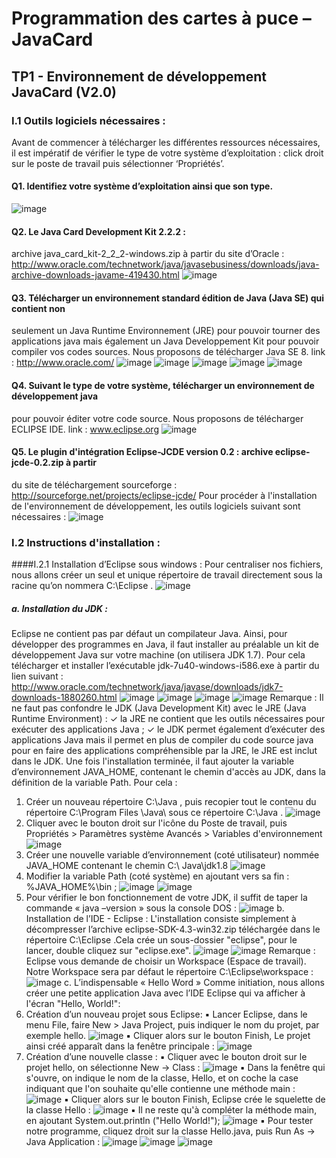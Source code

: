 # Programmation des cartes à puce – JavaCard
## TP1 - Environnement de développement JavaCard (V2.0)

### I.1 Outils logiciels nécessaires :
Avant de commencer à télécharger les différentes ressources nécessaires, il est impératif de
vérifier le type de votre système d’exploitation : click droit sur le poste de travail puis
sélectionner ‘Propriétés’.
#### Q1. Identifiez votre système d’exploitation ainsi que son type.
![image](https://github.com/user-attachments/assets/4e4801c5-90ab-4172-9a21-28c67acc1ca3)

#### Q2. Le Java Card Development Kit 2.2.2 : 
archive java_card_kit-2_2_2-windows.zip à partir du site d’Oracle : http://www.oracle.com/technetwork/java/javasebusiness/downloads/java-archive-downloads-javame-419430.html
![image](https://github.com/user-attachments/assets/6c4b1a34-b2f4-4550-af4d-8483f2a1c34d)

#### Q3. Télécharger un environnement standard édition de Java (Java SE) qui contient non
seulement un Java Runtime Environnement (JRE) pour pouvoir tourner des applications java
mais également un Java Developpement Kit pour pouvoir compiler vos codes sources. Nous
proposons de télécharger Java SE 8. link : http://www.oracle.com/
![image](https://github.com/user-attachments/assets/2b3f602d-da7a-46ea-bdd2-c6e4deb1c5e5)
![image](https://github.com/user-attachments/assets/7336ed4b-8550-4d19-9da4-8231e3404805)
![image](https://github.com/user-attachments/assets/60d6358d-15c3-49e7-b859-9f2dedb583d6)
![image](https://github.com/user-attachments/assets/4d5d4996-92bd-4664-b7aa-5c2eb089962b)
![image](https://github.com/user-attachments/assets/88131987-b3f9-431b-b51e-e304a52a505a)

#### Q4. Suivant le type de votre système, télécharger un environnement de développement java
pour pouvoir éditer votre code source. Nous proposons de télécharger ECLIPSE IDE. link :
www.eclipse.org
![image](https://github.com/user-attachments/assets/7e9fe404-af28-4995-a4a0-0aa814d6d50c)

#### Q5. Le plugin d'intégration Eclipse-JCDE version 0.2 : archive eclipse-jcde-0.2.zip à partir
du site de téléchargement sourceforge :
http://sourceforge.net/projects/eclipse-jcde/
Pour procéder à l'installation de l'environnement de développement, les outils logiciels
suivant sont nécessaires :
![image](https://github.com/user-attachments/assets/abc97684-2f6b-4550-8a12-03d1579a7770)

### I.2 Instructions d'installation :
####I.2.1 Installation d’Eclipse sous windows :
Pour centraliser nos fichiers, nous allons créer un seul et unique répertoire de travail
directement sous la racine qu’on nommera C:\Eclipse .
![image](https://github.com/user-attachments/assets/afb234bb-8fbd-4222-bafb-5aa32b6bdcef)
##### a. Installation du JDK :
Eclipse ne contient pas par défaut un compilateur Java. Ainsi, pour développer des
programmes en Java, il faut installer au préalable un kit de développement Java sur votre
machine (on utilisera JDK 1.7).
Pour cela télécharger et installer l’exécutable jdk-7u40-windows-i586.exe à partir du lien
suivant :
http://www.oracle.com/technetwork/java/javase/downloads/jdk7-downloads-1880260.html
![image](https://github.com/user-attachments/assets/80f324df-425f-4407-86df-fab19d6e69e1)
![image](https://github.com/user-attachments/assets/054b5bb9-977d-42fd-b0db-070c16f460e2)
![image](https://github.com/user-attachments/assets/4c4cafff-0de1-473d-b0d8-0e8059d585dd)
![image](https://github.com/user-attachments/assets/95b32011-8678-4d37-bbdf-d9656769d0eb)
Remarque :
Il ne faut pas confondre le JDK (Java Development Kit) avec le JRE (Java Runtime
Environment) :
✓ la JRE ne contient que les outils nécessaires pour exécuter des applications Java ;
✓ le JDK permet également d’exécuter des applications Java mais il permet en plus de
compiler du code source java pour en faire des applications compréhensible par la JRE, le
JRE est inclut dans le JDK.
Une fois l'installation terminée, il faut ajouter la variable d’environnement
JAVA_HOME, contenant le chemin d'accès au JDK, dans la définition de la variable Path.
Pour cela :
1. Créer un nouveau répertoire C:\Java , puis recopier tout le contenu du répertoire
C:\Program Files \Java\ sous ce répertoire C:\Java .
![image](https://github.com/user-attachments/assets/01a1d6ed-d9c3-4857-915b-6ce5edb6dd45)
2. Cliquer avec le bouton droit sur l'icône du Poste de travail, puis Propriétés >
Paramètres système Avancés > Variables d'environnement
![image](https://github.com/user-attachments/assets/63a3ed96-a25e-43e7-9ea6-bc233fd083c1)
3. Créer une nouvelle variable d’environnement (coté utilisateur) nommée JAVA_HOME contenant le chemin C:\ Java\jdk1.8
![image](https://github.com/user-attachments/assets/cf238970-ea89-4017-b2c1-d197e9dd0109)
4. Modifier la variable Path (coté système) en ajoutant vers sa fin :
%JAVA_HOME%\bin ;
![image](https://github.com/user-attachments/assets/742311b2-f538-4ac1-b27a-440cb145e7b3)
![image](https://github.com/user-attachments/assets/78d9706e-462e-45e2-acb7-d1a0ddfdaa41)
5. Pour vérifier le bon fonctionnement de votre JDK, il suffit de taper la commande « java –version » sous la console DOS :
![image](https://github.com/user-attachments/assets/d6cb5928-9a8b-46c3-b910-0df337110cb2)
   b. Installation de l’IDE - Eclipse :
L'installation consiste simplement à décompresser l’archive eclipse-SDK-4.3-win32.zip téléchargée dans le répertoire C:\Eclipse .Cela crée un sous-dossier "eclipse", pour le lancer, double cliquez sur "eclipse.exe".
![image](https://github.com/user-attachments/assets/9f5bf40a-46ae-405d-a30d-291282914563)
![image](https://github.com/user-attachments/assets/17e1c480-37fb-4371-9537-aa8ca01e155f)
Remarque :
Eclipse vous demande de choisir un Workspace (Espace de travail). Notre Workspace sera par
défaut le répertoire C:\Eclipse\workspace :
![image](https://github.com/user-attachments/assets/3f1648e3-03ac-4546-b272-2b4cba2afeaf)
c. L’indispensable « Hello Word »
Comme initiation, nous allons créer une petite application Java avec l’IDE Eclipse qui va
afficher à l'écran "Hello, World!":
1. Création d’un nouveau projet sous Eclipse:
▪ Lancer Eclipse, dans le menu File, faire New > Java Project, puis indiquer le nom du
projet, par exemple hello.
![image](https://github.com/user-attachments/assets/468a7f52-5402-40dd-92fe-181d9ced5269)
▪ Cliquer alors sur le bouton Finish, Le projet ainsi créé apparaît dans la fenêtre principale :
![image](https://github.com/user-attachments/assets/062f7d18-8e7f-4acb-acd2-c6a6a2289826)
2. Création d’une nouvelle classe :
▪ Cliquer avec le bouton droit sur le projet hello, on sélectionne New -> Class :
![image](https://github.com/user-attachments/assets/195a93a6-5f72-40a3-ac77-c5184af31d94)
▪ Dans la fenêtre qui s'ouvre, on indique le nom de la classe, Hello, et on coche la case
indiquant que l'on souhaite qu'elle contienne une méthode main :
![image](https://github.com/user-attachments/assets/73b605b6-83c9-4535-a22b-b49280c479b8)
▪ Cliquer alors sur le bouton Finish, Eclipse crée le squelette de la classe Hello :
![image](https://github.com/user-attachments/assets/762b37cd-b33b-48eb-9edb-8828fb15022c)
▪ Il ne reste qu'à compléter la méthode main, en ajoutant System.out.println ("Hello World!");
![image](https://github.com/user-attachments/assets/ec123cde-98d4-4869-a3eb-2b097f2f29cc)
▪ Pour tester notre programme, cliquez droit sur la classe Hello.java, puis Run As -> Java
Application :
![image](https://github.com/user-attachments/assets/79bf0ffb-f132-40c8-8eb7-e35e8c0a16c2)
![image](https://github.com/user-attachments/assets/90526f70-1df6-484e-b590-7fa100ccb445)
![image](https://github.com/user-attachments/assets/c7a6b55e-bc3a-42c9-9d09-52b56f4c1823)








 










